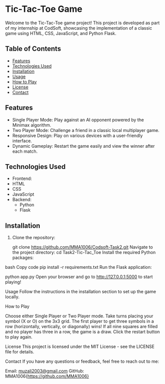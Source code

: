 # Tic-Tac-Toe Game

Welcome to the Tic-Tac-Toe game project! This project is developed as part of my internship at CodSoft, showcasing the implementation of a classic game using HTML, CSS, JavaScript, and Python Flask.

## Table of Contents

- [Features](#features)
- [Technologies Used](#technologies-used)
- [Installation](#installation)
- [Usage](#usage)
- [How to Play](#how-to-play)
- [License](#license)
- [Contact](#contact)

## Features

- Single Player Mode: Play against an AI opponent powered by the Minimax algorithm.
- Two Player Mode: Challenge a friend in a classic local multiplayer game.
- Responsive Design: Play on various devices with a user-friendly interface.
- Dynamic Gameplay: Restart the game easily and view the winner after each match.

## Technologies Used

- Frontend: 
 - HTML
  - CSS
  - JavaScript
- Backend:
  - Python
  - Flask

## Installation

1. Clone the repository:
   
   git clone https://github.com/MMA1006/Codsoft-Task2.git
Navigate to the project directory:
cd Task2-Tic-Tac_Toe
Install the required Python packages:

bash
Copy code
pip install -r requirements.txt
Run the Flask application:

python app.py
Open your browser and go to http://127.0.0.1:5000 to start playing!

Usage
Follow the instructions in the installation section to set up the game locally.

How to Play

Choose either Single Player or Two Player mode.
Take turns placing your symbol (X or O) on the 3x3 grid.
The first player to get three symbols in a row (horizontally, vertically, or diagonally) wins!
If all nine squares are filled and no player has three in a row, the game is a draw.
Click the restart button to play again.

License
This project is licensed under the MIT License - see the LICENSE file for details.

Contact
If you have any questions or feedback, feel free to reach out to me:

Email: muzali2003@gmail.com
GitHub: MMA1006{https://github.com/MMA1006}

